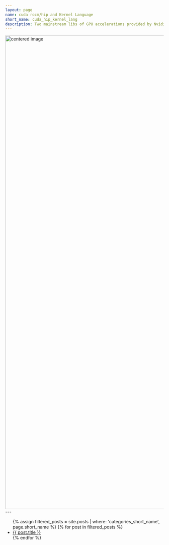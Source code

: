 ```yaml
---
layout: page
name: cuda rocm/hip and Kernel Language
short_name: cuda_hip_kernel_lang
description: Two mainstream libs of GPU accelerations provided by Nvidia and AMD. They are so-called kernel languages, which means acceleration is done by lunch kernel codes on GPU card's Stream Multiprocessors (SMs).
---
```


<img src="/pictures/kernel_lang.png" alt="centered image" width="1500" height="auto"> 
---
<ul>
  {% assign filtered_posts = site.posts | where: 'categories_short_name', page.short_name %}
  {% for post in filtered_posts %}
    <li><a href="{{ post.url }}">{{ post.title }}</a></li>
  {% endfor %}
</ul>

